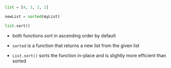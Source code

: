 ```python
list = [4, 3, 2, 1]

newList = sorted(myList)

list.sort()
```

- both functions sort in ascending order by default

- `sorted` is a function that returns a new list from the given list
- `List.sort()` sorts the function in-place and is slightly more efficient than sorted

